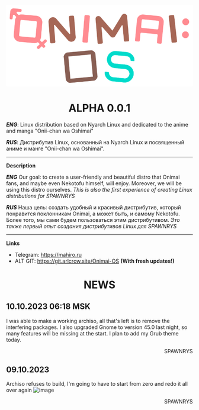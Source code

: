 <div align="center">
   <img src="https://github.com/ONIMAI-OS/.github/blob/main/onimai_logo.png?raw=true" width="600px" style="margin:auto;"/>

# ALPHA 0.0.1
<div align="left">

_**ENG**_: Linux distribution based on Nyarch Linux and dedicated to the anime and manga "Onii-chan wa Oshimai"

_**RUS**_: Дистрибутив Linux, основанный на Nyarch Linux и посвященный аниме и манге "Onii-chan wa Oshimai". 
** **
**Description**

_**ENG**_ Our goal: to create a user-friendly and beautiful distro that Onimai fans, and maybe even Nekotofu himself, will enjoy. Moreover, we will be using this distro ourselves. *This is also the first experience of creating Linux distributions for SPAWNRYS*

_**RUS**_ Наша цель: создать удобный и красивый дистрибутив, который понравится поклонникам Onimai, а может быть, и самому Nekotofu. Более того, мы сами будем пользоваться этим дистрибутивом. *Это также первый опыт создания дистрибутивов Linux для SPAWNRYS*
** **
**Links**
- Telegram: https://mahiro.ru
- ALT GIT: https://git.arlcrow.site/Onimai-OS **(With fresh updates!)**

<div align="center">

# NEWS

<div align="left">

## 10.10.2023 06:18 MSK
I was able to make a working archiso, all that's left is to remove the interfering packages.  I also upgraded Gnome to version 45.0 last night, so many features will be missing at the start. I plan to add my Grub theme today.

<div align="right">

SPAWNRYS

<div align="left">

## 09.10.2023
Archiso refuses to build, I'm going to have to start from zero and redo it all over again
![image](https://github.com/ONIMAI-OS/.github/assets/68144848/9c1b679a-39f7-466b-8856-d70087a09bfa)

<div align="right">

SPAWNRYS

